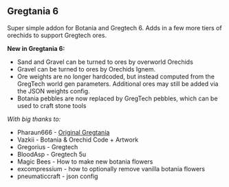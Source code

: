 Gregtania 6
-----------

Super simple addon for Botania and Gregtech 6. Adds in a few more tiers of orechids to support Gregtech ores.

**New in Gregtania 6:**

- Sand and Gravel can be turned to ores by overworld Orechids
- Gravel can be turned to ores by Orechids Ignem.
- Ore weights are no longer hardcoded, but instead computed from the GregTech world gen parameters. Additional ores may still be added via the JSON weights config.
- Botania pebbles are now replaced by GregTech pebbles, which can be used to craft stone tools

*With big thanks to:*

- Pharaun666 - [Original Gregtania](https://github.com/pharaun/Gregtania)
- Vazkii - Botania & Orechid Code + Artwork
- Gregorius - Gregtech
- BloodAsp - Gregtech 5u
- Magic Bees - How to make new botania flowers
- excompressium - how to optionally remove vanilla botania flowers
- pneumaticcraft - json config

